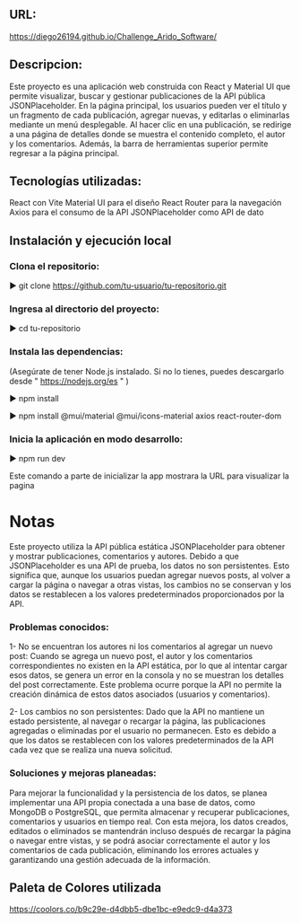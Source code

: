 ## URL:

https://diego26194.github.io/Challenge_Arido_Software/

## Descripcion:

Este proyecto es una aplicación web construida con React y Material UI que permite visualizar, buscar y gestionar publicaciones de la API pública JSONPlaceholder. En la página principal, los usuarios pueden ver el título y un fragmento de cada publicación, agregar nuevas, y editarlas o eliminarlas mediante un menú desplegable. Al hacer clic en una publicación, se redirige a una página de detalles donde se muestra el contenido completo, el autor y los comentarios. Además, la barra de herramientas superior permite regresar a la página principal.

## Tecnologías utilizadas:

React con Vite
Material UI para el diseño
React Router para la navegación
Axios para el consumo de la API
JSONPlaceholder como API de dato


## Instalación y ejecución local

### Clona el repositorio:

  ► git clone https://github.com/tu-usuario/tu-repositorio.git
  
### Ingresa al directorio del proyecto:

  ► cd tu-repositorio

### Instala las dependencias:

(Asegúrate de tener Node.js instalado. Si no lo tienes, puedes descargarlo desde " https://nodejs.org/es " )

  ► npm install

  ► npm install @mui/material @mui/icons-material axios react-router-dom

### Inicia la aplicación en modo desarrollo:

 ► npm run dev
  
Este comando a parte de inicializar la app mostrara la URL para visualizar la pagina

# Notas
Este proyecto utiliza la API pública estática JSONPlaceholder para obtener y mostrar publicaciones, comentarios y autores. Debido a que JSONPlaceholder es una API de prueba, los datos no son persistentes. Esto significa que, aunque los usuarios puedan agregar nuevos posts, al volver a cargar la página o navegar a otras vistas, los cambios no se conservan y los datos se restablecen a los valores predeterminados proporcionados por la API.

### Problemas conocidos:

1- No se encuentran los autores ni los comentarios al agregar un nuevo post: Cuando se agrega un nuevo post, el autor y los comentarios correspondientes no existen en la API estática, por lo que al intentar cargar esos datos, se genera un error en la consola y no se muestran los detalles del post correctamente. Este problema ocurre porque la API no permite la creación dinámica de estos datos asociados (usuarios y comentarios).

2- Los cambios no son persistentes: Dado que la API no mantiene un estado persistente, al navegar o recargar la página, las publicaciones agregadas o eliminadas por el usuario no permanecen. Esto es debido a que los datos se restablecen con los valores predeterminados de la API cada vez que se realiza una nueva solicitud.

### Soluciones y mejoras planeadas:

Para mejorar la funcionalidad y la persistencia de los datos, se planea implementar una API propia conectada a una base de datos, como MongoDB o PostgreSQL, que permita almacenar y recuperar publicaciones, comentarios y usuarios en tiempo real. Con esta mejora, los datos creados, editados o eliminados se mantendrán incluso después de recargar la página o navegar entre vistas, y se podrá asociar correctamente el autor y los comentarios de cada publicación, eliminando los errores actuales y garantizando una gestión adecuada de la información.

## Paleta de Colores utilizada

https://coolors.co/b9c29e-d4dbb5-dbe1bc-e9edc9-d4a373
